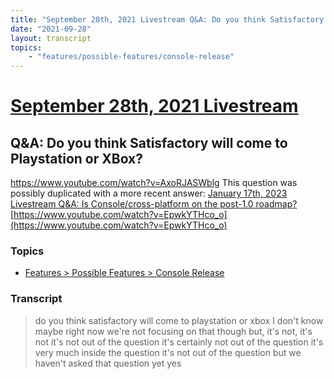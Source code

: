 ```yaml
---
title: "September 28th, 2021 Livestream Q&A: Do you think Satisfactory will come to Playstation or XBox?"
date: "2021-09-28"
layout: transcript
topics:
    - "features/possible-features/console-release"
---
```

# [September 28th, 2021 Livestream](../2021-09-28.md)
## Q&A: Do you think Satisfactory will come to Playstation or XBox?
https://www.youtube.com/watch?v=AxoRJASWblg
This question was possibly duplicated with a more recent answer: [January 17th, 2023 Livestream Q&A: Is Console/cross-platform on the post-1.0 roadmap?](./yt-EpwkYTHco_o.md) [https://www.youtube.com/watch?v=EpwkYTHco_o](https://www.youtube.com/watch?v=EpwkYTHco_o)


### Topics
* [Features > Possible Features > Console Release](../topics/features/possible-features/console-release.md)

### Transcript

> do you think satisfactory will come to playstation or xbox I don't know maybe right now we're not focusing on that though but, it's not, it's not it's not out of the question it's certainly not out of the question it's very much inside the question it's not out of the question but we haven't asked that question yet yes
